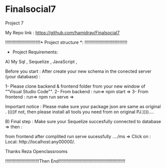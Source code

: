 # Finalsocial7
Project 7

My Repo link :
https://github.com/hamidray/Finalsocial7

!!!!!!!!!!!!!!!!!!!!!!!!!!!!* Project structure *: !!!!!!!!!!!!!!!!!!!!!!!!!!!!!!!!!!
     
- Project Requirements:

A) My Sql , Sequelize , JavaScript ,
                          
Before you start :
After create your new schema in the conected server (your database) : 

1- Please clone backend & frontend folder from your new window of ""Visual Studio Code"".
2- From backend : run=> npm start =>
3- From frontend : run=> npm run serve =>

Important notice : Please make sure your package json are same as original . 
((((if not, then please install all tools you need from on original PJ.))))....


B) Final step :
Make sure your Sequelize succesfully connected to database => then :

from frontend after complited run serve sucessfully ..../ms =>
Click on : Local:   http://localhost:any00000/.


Thanks Reza 
Openclassrooms 

!!!!!!!!!!!!!!!!!!!!!!!!!!!Then End!!!!!!!!!!!!!!!!!!!!!!!!!!!!!!!!!!!!!!!!!!!!!!!!!!!!! 
